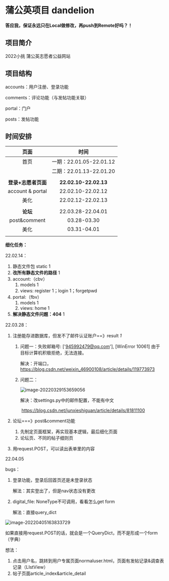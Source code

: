 # 蒲公英项目 dandelion 



**答应我，保证永远只在Local做修改，再push到Remote好吗？！**



## 项目简介

2022小挑 蒲公英志愿者公益网站



## 项目结构

accounts：用户注册、登录功能

comments：评论功能（与发帖功能关联）

portal：门户

posts：发帖功能



## 时间安排

|      页面       |      时间       |
| :-------------: | :-------------: |
|      首页       |  一期：22.01.05-22.01.12 |
|                 |  二期：22.01.13-22.01.20|
|                  |          |
| **登录+志愿者页面** | **22.02.10-22.02.13** |
| account & portal | 22.02.10-22.02.12 |
| 美化 | 22.02.12-22.02.13 |
|                 |                 |
| **论坛** | 22.03.28-22.04.01 |
| post&comment | 03.28-03.30 |
| 美化 | 03.31-04.01 |
|                     |                         |



**细化任务：**

22.02.14：

1. 静态文件包 static 1
2. **改所有静态文件的路径** 1
3. account:（cbv）
   1. models 1
   2. views: register 1；login 1；forgetpwd
4. portal:（fbv）
   1. models 1
   2. views: home 1
5. **解决静态文件问题：404**  1



22.03.28：

1. 注册能存进数据库，但发不了邮件认证账户==》result    *1*
   1. 问题一：失败邮箱号: ['945992479@qq.com'], [WinError 10061] 由于目标计算机积极拒绝，无法连接。

      解决：开端口，https://blog.csdn.net/weixin_46900108/article/details/119773973

   2. 问题二：

      ![image-20220329153659056](C:\Users\94599\AppData\Roaming\Typora\typora-user-images\image-20220329153659056.png)

      解决：改settings.py中的邮件配置，不能有中文

      ​			https://blog.csdn.net/junxieshiguan/article/details/81811100

2. 论坛===》post&comment功能

   1. 先制定页面框架，再实现基本逻辑，最后细化页面
   2. 论坛页、不同的帖子细则页
   
3. 用request.POST，可以读出表单里的内容



22.04.05

bugs：

1. 登录功能，登录后回首页还是未登录状态

   解法：其实登出了，但是nav状态没有更改

2. digital_file: NoneType不可调用，看看怎么get form 

   解法：直接query_dict

![image-20220405163833729](C:\Users\94599\AppData\Roaming\Typora\typora-user-images\image-20220405163833729.png)

如果直接用request.POST的话，就会是一个QueryDict，而不是形成一个form（字典）



想法：

1. 点击用户名，跳转到用户专属页面normaluser.html，页面有发帖记录&调查表记录（LIstView）
2. 帖子页面article_index&article_detail





